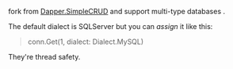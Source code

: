 fork from [Dapper.SimpleCRUD](https://github.com/ericdc1/Dapper.SimpleCRUD) and support  multi-type databases .

The default dialect is SQLServer but you can *assign* it like this:

>conn.Get(1, dialect: Dialect.MySQL)

They're thread safety.
